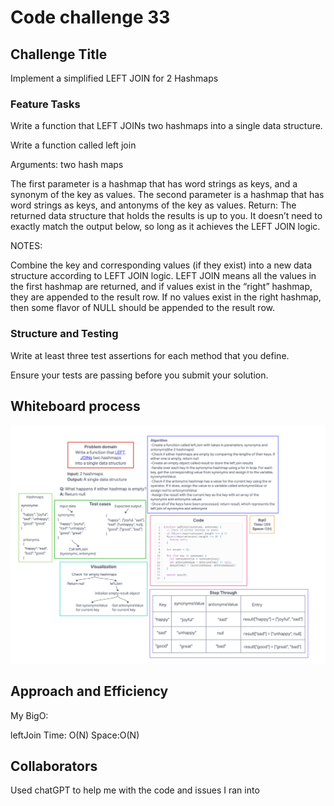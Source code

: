 # Code challenge 33

## Challenge Title

Implement a simplified LEFT JOIN for 2 Hashmaps

### Feature Tasks

Write a function that LEFT JOINs two hashmaps into a single data structure.

Write a function called left join

Arguments: two hash maps

The first parameter is a hashmap that has word strings as keys, and a synonym of the key as values.
The second parameter is a hashmap that has word strings as keys, and antonyms of the key as values.
Return: The returned data structure that holds the results is up to you. It doesn’t need to exactly match the output below, so long as it achieves the LEFT JOIN logic.

NOTES:

Combine the key and corresponding values (if they exist) into a new data structure according to LEFT JOIN logic.
LEFT JOIN means all the values in the first hashmap are returned, and if values exist in the “right” hashmap, they are appended to the result row.
If no values exist in the right hashmap, then some flavor of NULL should be appended to the result row.

### Structure and Testing

Write at least three test assertions for each method that you define.

Ensure your tests are passing before you submit your solution.

## Whiteboard process

![code challenge 33](../whiteboard-images/whiteboard33.png)

## Approach and Efficiency

My BigO:

leftJoin
Time: O(N)
Space:O(N)

## Collaborators

Used chatGPT to help me with the code and issues I ran into
